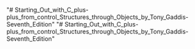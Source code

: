 "# Starting_Out_with_C_plus-plus_from_control_Structures_through_Objects_by_Tony_Gaddis-Seventh_Edition" 
"# Starting_Out_with_C_plus-plus_from_control_Structures_through_Objects_by_Tony_Gaddis-Seventh_Edition" 
